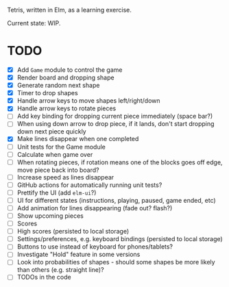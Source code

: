 Tetris, written in Elm, as a learning exercise.

Current state: WIP.

# TODO
- [x] Add `Game` module to control the game
- [x] Render board and dropping shape
- [x] Generate random next shape
- [x] Timer to drop shapes
- [x] Handle arrow keys to move shapes left/right/down
- [x] Handle arrow keys to rotate pieces
- [ ] Add key binding for dropping current piece immediately (space bar?)
- [ ] When using down arrow to drop piece, if it lands, don't start dropping down next piece quickly
- [x] Make lines disappear when one completed
- [ ] Unit tests for the Game module
- [ ] Calculate when game over
- [ ] When rotating pieces, if rotation means one of the blocks goes off edge, move piece back into board?
- [ ] Increase speed as lines disappear
- [ ] GitHub actions for automatically running unit tests?
- [ ] Prettify the UI (add `elm-ui`?)
- [ ] UI for different states (instructions, playing, paused, game ended, etc)
- [ ] Add animation for lines disappearing (fade out? flash?)
- [ ] Show upcoming pieces
- [ ] Scores
- [ ] High scores (persisted to local storage)
- [ ] Settings/preferences, e.g. keyboard bindings (persisted to local storage)
- [ ] Buttons to use instead of keyboard for phones/tablets?
- [ ] Investigate "Hold" feature in some versions
- [ ] Look into probabilities of shapes - should some shapes be more likely than others (e.g. straight line)?
- [ ] TODOs in the code
